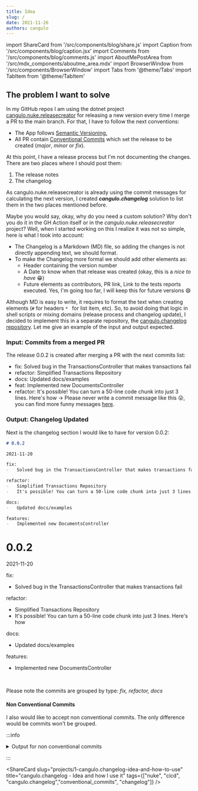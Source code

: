 ```yaml
---
title: Idea
slug: /
date: 2021-11-26
authors: cangulo
---
```


import ShareCard from '/src/components/blog/share.js'
import Caption from '/src/components/blog/caption.jsx'
import Comments from '/src/components/blog/comments.js'
import AboutMePostArea from '/src/mdx_components/aboutme_area.mdx'
import BrowserWindow from '/src/components/BrowserWindow'
import Tabs from '@theme/Tabs'
import TabItem from '@theme/TabItem'

## The problem I want to solve

In my GitHub repos I am using the dotnet project [cangulo.nuke.releasecreator](https://github.com/cangulo-nuke/cangulo.nuke.releasecreator) for releasing a new version every time I merge a PR to the main branch. For that, I have to follow the next conventions:

* The App follows [Semantic Versioning.](https://semver.org)
* All PR contain [Conventional Commits](https://www.conventionalcommits.org/en/v1.0.0/) which set the release to be created (_major_, _minor_ or _fix_).

At this point, I have a release process but I'm not documenting the changes. There are two places where I should post them:
1. The release notes
2. The changelog

As cangulo.nuke.releasecreator is already using the commit messages for calculating the next version, I created ___cangulo.changelog___ solution to list them in the two places mentioned before.

Maybe you would say, okay, why do you need a custom solution? Why don't you do it in the GH Action itself or in the _cangulo.nuke.releasecreator_ project? Well, when I started working on this I realize it was not so simple, here is what I took into account:

-   The Changelog is a Markdown (MD) file, so adding the changes is not directly appending text, we should format.
-   To make the Changelog more formal we should add other elements as:
	-   Header containing the version number
	-   A Date to know when that release was created (okay, this is a _nice to have_ 😁)
	-   Future elements as contributors, PR link, Link to the tests reports executed. Yes, I'm going too far, I will keep this for future versions 😄

Although MD is easy to write, it requires to format the text when creating elements (`#` for headers `* ` for list item, etc). So, to avoid doing that logic in shell scripts or mixing domains (release process and changelog update), I decided to implement this in a separate repository, the [cangulo.changelog repository](https://github.com/cangulo-nugets/cangulo.changelog). Let me give an example of the input and output expected.

### Input: Commits from a merged PR
The release 0.0.2 is created after merging a PR with the next commits list:
-   fix: Solved bug in the TransactionsController that makes transactions fail
-   refactor: Simplified Transactions Repository
-   docs: Updated docs/examples
-   feat: Implemented new DocumentsController
-   refactor: It's possible! You can turn a 50-line code chunk into just 3 lines. Here's how -> Please never write a commit message like this 😜, you can find more funny messages [here](http://whatthecommit.com/85835a6ce3edb747ec06e42f6313d0a2).

### Output: Changelog Updated

Next is the changelog section I would like to have for version 0.0.2:

<BrowserWindow>
<Tabs>
  <TabItem value="markdown" label="Markdown Code" default>

```markdown
# 0.0.2

2021-11-20

fix:
-   Solved bug in the TransactionsController that makes transactions fail

refactor:
-   Simplified Transactions Repository
-   It's possible! You can turn a 50-line code chunk into just 3 lines. Here's how

docs:
-   Updated docs/examples

features:
-   Implemented new DocumentsController
```

  </TabItem>
  <TabItem value="html" label="Changelog Visualization" default>

# 0.0.2

2021-11-20

fix:
-   Solved bug in the TransactionsController that makes transactions fail

refactor:
-   Simplified Transactions Repository
-   It's possible! You can turn a 50-line code chunk into just 3 lines. Here's how

docs:
-   Updated docs/examples

features:
-   Implemented new DocumentsController


  </TabItem>
</Tabs>
</BrowserWindow>
<br/>

Please note the commits are grouped by type: _fix, refactor, docs_

#### Non Conventional Commits

I also would like to accept non conventional commits. The only difference would be commits won't be grouped.

:::info

<details>
  <summary>Output for non conventional commits</summary>

<BrowserWindow>
<Tabs>
  <TabItem value="markdown" label="Markdown Code" default>

```markdown
# 0.0.2

2021-11-20

* fix: Solved bug in the TransactionsController that makes transactions fail
* refactor: Simplified Transactions Repository
* docs: Updated docs/examples
* feat: Implemented new DocumentsController
* refactor: It's possible! You can turn a 50-line code chunk into just 3 lines. Here's how
```

  </TabItem>
  <TabItem value="html" label="Changelog Visualization" default>

# 0.0.2

2021-11-20

* fix: Solved bug in the TransactionsController that makes transactions fail
* refactor: Simplified Transactions Repository
* docs: Updated docs/examples
* feat: Implemented new DocumentsController
* refactor: It's possible! You can turn a 50-line code chunk into just 3 lines. Here's how


  </TabItem>
</Tabs>
</BrowserWindow>

</details>
  
:::


<AboutMePostArea/>

<ShareCard 
  slug="projects/1-cangulo.changelog-idea-and-how-to-use" 
  title="cangulo.changelog - Idea and how I use it" 
  tags={["nuke", "cicd", "cangulo.changelog","conventional_commits", "changelog"]} />
  
<Comments
  slug="projects/1-cangulo.changelog-idea-and-how-to-use"  />